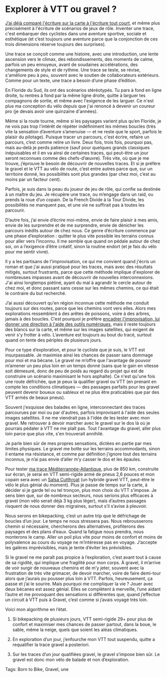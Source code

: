 # Explorer à VTT ou gravel ?

[J’ai déjà comparé l'écriture sur la carte à l'écriture tout court](https://tcrouzet.com/2019/02/15/le-velo-comme-ecriture/), et même plus précisément à l'écriture de scénarios de jeux de rôle. Inventer une trace, c'est embarquer des cyclistes dans une aventure sportive, sociale et esthétique (et c’est toujours une aventure parce que la conjonction de ces trois dimensions réserve toujours des surprises).

Une trace se conçoit comme une histoire, avec une introduction, une lente ascension vers le climax, des rebondissements, des moments de calme, parfois un peu ennuyeux, avant de soudaines accélérations, des changements de style et de rythme. Une trace se teste, se révise, s'améliore peu à peu, souvent avec le soutien de collaborateurs extérieurs. Comme pour un texte, une trace a besoin d’une phase d’édition.

En Floride du Sud, ils ont des scénarios stéréotypés. Tu pars à fond en ligne droite, tu rentres à fond par la même ligne droite, quitte à larguer tes compagnons de sortie, et même avec l'exigence de les larguer. Ce n'est plus ma conception du vélo depuis que j'ai renoncé à devenir un coureur pro (je devais avoir une quinzaine d'années).

Même si la route tourne, même si les paysages varient plus qu’en Floride, je ne vois pas trop l'intérêt de répéter indéfiniment les mêmes boucles (très vite la sensation d’aventure s’amenuise — et ne reste que le sport, parfois le plaisir du pilotage). Puisque tracer un parcours, c'est écrire, refaire un parcours, c’est comme relire un livre. Deux fois, trois fois, pourquoi pas, mais au-delà je perds patience (sauf pour quelques grands classiques inépuisables et il en va ainsi de certaines traces, qui peut-être un jour seront reconnues comme des chefs-d’œuvre). Très vite, où que je me trouve, j’éprouve le besoin de découvrir de nouvelles traces. Et si je préfère le gravel et le VTT au vélo de route, c’est entre autres parce que, sur un territoire donné, les possibilités sont plus grandes (par chez moi, c’est au moins par un facteur cent).

Parfois, je suis dans la peau du joueur de jeu de rôle, qui confie sa destinée à un maître du jeu. Je récupère une trace, ou m’engage dans un raid, ou prends la roue d’un copain. De la French Divide à la Tour Divide, les possibilités ne manquent pas, et une vie ne suffirait pas à toutes les parcourir.

D’autre fois, j’ai envie d’écrire moi-même, envie de faire plaisir à mes amis, envie de les surprendre et de me surprendre, envie de dénicher les parcours inédits autour de chez nous. Ce genre d’écriture commence par une phase d’exploration : quitter le plus vite possible les terrains connus pour aller vers l’inconnu. Il me semble que quand on pédale autour de chez soi, on a l’exigence d’être créatif, sinon la routine endort (et je fais du vélo pour me sentir vivre).

Il y a les partisans de l'improvisation, ce qui me convient quand j'écris un roman et que j'ai aussi pratiqué pour les traces, mais avec des résultats mitigés, surtout frustrants, parce que cette méthode implique d'explorer de nombreuses impasses avant de découvrir de nouvelles interconnexions. J'ai ainsi longtemps piétiné, ayant du mal à agrandir le cercle autour de chez moi, et donc passant sans cesse sur les mêmes chemins, ce qui était le contraire du but recherché.

J’ai aussi découvert qu'en région inconnue cette méthode me conduit toujours sur des routes, parce que les chemins vont vers elles. Alors mes explorations ressemblent à des arêtes de poissons, voire à des arbres, jamais à des boucles. C’est pourquoi je préfère [encadrer l'improvisation, lui donner une direction à l'aide des outils numériques](https://tcrouzet.com/2019/03/21/randos-vtt-ou-autres-comment-creer-une-trace-gpx/), mais il reste toujours des blancs sur la carte, et même sur les images satellites, qui exigent de venir s'y frotter à vélo. L’aventure est toujours au bout du tracé, surtout quand on tente des périples de plusieurs jours.

Pour ce type d’exploration, et pour le cycliste que je suis, le VTT est insurpassable. Je maximise ainsi les chances de passer sans dommage pour moi et ma bécane. Le gravel ne m’offre que l'avantage de pouvoir m’amener un peu plus loin en un temps donné (sans que le gain en vitesse soit démesuré, donc de peu de poids au regard du projet qui est de construire un scénario maximisant le hors asphalte). Ce n'est qu'une fois une route défrichée, que je peux la qualifier gravel ou VTT (en prenant en compte les conditions climatiques — des passages parfaits pour les gravel peuvent devenir boueux ou sableux et ne plus être praticables que par des VTT armés de beaux pneus).

Souvent j'esquisse des balades en ligne, interconnectant des traces parcourues par moi ou par d'autres, parfois improvisant à l'aide des seules images satellites. Il ne me viendrait pas à l'idée de les tester avec mon gravel. Me retrouver à devoir marcher avec le gravel sur le dos là où je pourrais pédaler à VTT ne me plaît pas. Tout l'avantage du gravel, aller plus loin parce que plus vite, s'en trouverait annihilé.

Je parle bien sûr de mes propres sensations, dictées en partie par mes limites physiques. Le gravel me botte sur les terrains accommodants, sinon il entame ma résistance, et comme par définition j’ignore tout des terrains inconnus, je n’ai pas envie d’aller m’y casser le dos et les épaules.

Pour tester [ma trace Méditerrannée-Atlantique](https://tcrouzet.com/2019/04/12/bikepacking-mediterranee-atlantique/), plus de 850 km, construite sur écran, je serai en VTT semi-rigide armé de pneus 2,6 pouces et mon copain sera avec un [Salsa Cutthroat](https://salsacycles.com/bikes/cutthroat/2019_cutthroat_force_1) (un hybride gravel VTT, peut-être le vélo le plus génial du moment). Plus je passe de temps sur la carte, à décider si je garde tel ou tel tronçon, plus mon choix du VTT s’impose. Je sens bien que, sur de nombreux secteurs, nous serions plus efficaces à gravel (mon vélo serait déjà 3 kg plus léger), mais d’autres passages risquent de nous donner des migraines, surtout s’il s’avise à pleuvoir.

Nous serons en bikepacking, c’est un autre trip que le défrichage de boucles d’un jour. Le temps ne nous stressera pas. Nous rebrousserons chemin si nécessaire, chercherons des alternatives, profiterons des paysages et des plans d’eaux. Quand la fatigue nous prendra, nous monterons le camp. Aller un poil plus vite pour moins de confort et moins de polyvalence au cours du voyage ne m’intéresse pas en voyage. J’accepte les galères imprévisibles, mais je tente d’éviter les prévisibles.

Si le gravel ne me paraît pas propice à l’exploration, c’est avant tout à cause de sa rigidité, qui implique une fragilité pour mon corps. À gravel, il m’arrive de voir surgir de nouveaux chemins et de m’y jeter, souvent avec la frustration de très vite grimacer, de devoir marcher, voire de faire demi-tour alors que j’aurais pu pousser plus loin à VTT. Parfois, heureusement, ça passe et j’ai le sourire. Mais pourquoi me compliquer la vie ? Jouer avec deux bécanes est assez génial. Elles se complètent à merveille, l’une aidant l’autre et me provoquant des sensations si différentes que, quand j’effectue un circuit à VTT puis à Gravel, c’est comme si j’avais voyagé très loin.

Voici mon algorithme en l’état.

1. Si bikepacking de plusieurs jours, VTT semi-rigide 29+ pour plus de confort et maximiser mes chances de passer partout, dans la boue, le sable, même la neige, quels que soient les aléas climatiques.

2. En exploration d’un jour, j’enfourche mon VTT tout suspendu, quitte a requalifier la trace gravel a posteriori.

3. Sur les traces d’un jour qualifiées gravel, le gravel s’impose bien sûr. Le gravel est donc mon vélo de balade et non d’exploration.

Tags: Born to Bike, Gravel, une